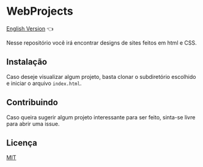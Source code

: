 # WebProjects

<a href="https://github.com/ItaloPussi/WebProjects/blob/master/readme.md">English Version</a> 👈

Nesse repositório você irá encontrar designs de sites feitos em html e CSS.

## Instalação

Caso deseje visualizar algum projeto, basta clonar o subdiretório escolhido e iniciar o arquivo ```index.html```.

## Contribuindo
Caso queira sugerir algum projeto interessante para ser feito, sinta-se livre para abrir uma issue. 

## Licença
[MIT](https://choosealicense.com/licenses/mit/)
